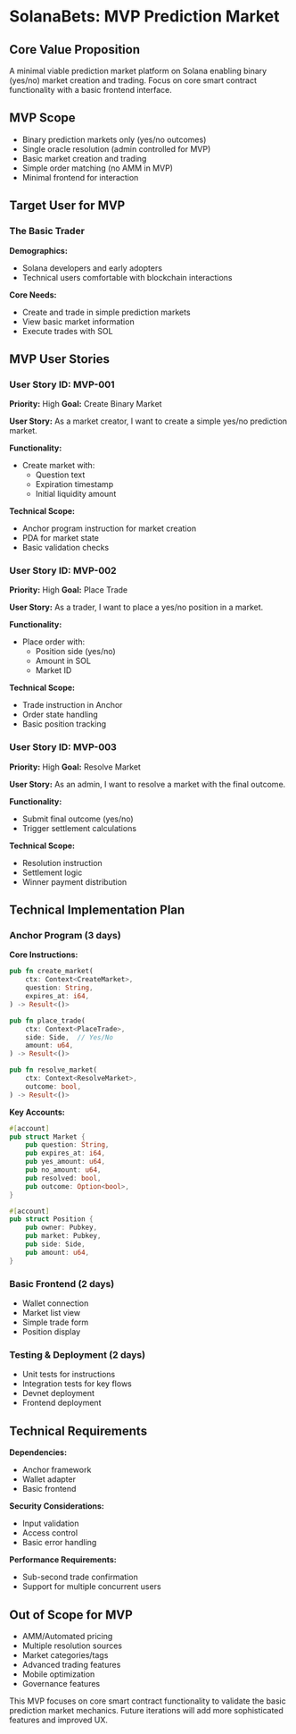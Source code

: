 # SolanaBets: MVP Prediction Market

## Core Value Proposition

A minimal viable prediction market platform on Solana enabling binary (yes/no) market creation and trading. Focus on core smart contract functionality with a basic frontend interface.

## MVP Scope

- Binary prediction markets only (yes/no outcomes)
- Single oracle resolution (admin controlled for MVP)
- Basic market creation and trading
- Simple order matching (no AMM in MVP)
- Minimal frontend for interaction

## Target User for MVP

### The Basic Trader

**Demographics:**

- Solana developers and early adopters
- Technical users comfortable with blockchain interactions

**Core Needs:**

- Create and trade in simple prediction markets
- View basic market information
- Execute trades with SOL

## MVP User Stories

### User Story ID: MVP-001

**Priority:** High
**Goal:** Create Binary Market

**User Story:** As a market creator, I want to create a simple yes/no prediction market.

**Functionality:**

- Create market with:
  - Question text
  - Expiration timestamp
  - Initial liquidity amount

**Technical Scope:**

- Anchor program instruction for market creation
- PDA for market state
- Basic validation checks

### User Story ID: MVP-002

**Priority:** High
**Goal:** Place Trade

**User Story:** As a trader, I want to place a yes/no position in a market.

**Functionality:**

- Place order with:
  - Position side (yes/no)
  - Amount in SOL
  - Market ID

**Technical Scope:**

- Trade instruction in Anchor
- Order state handling
- Basic position tracking

### User Story ID: MVP-003

**Priority:** High
**Goal:** Resolve Market

**User Story:** As an admin, I want to resolve a market with the final outcome.

**Functionality:**

- Submit final outcome (yes/no)
- Trigger settlement calculations

**Technical Scope:**

- Resolution instruction
- Settlement logic
- Winner payment distribution

## Technical Implementation Plan

### Anchor Program (3 days)

**Core Instructions:**

```rust
pub fn create_market(
    ctx: Context<CreateMarket>,
    question: String,
    expires_at: i64,
) -> Result<()>

pub fn place_trade(
    ctx: Context<PlaceTrade>,
    side: Side,  // Yes/No
    amount: u64,
) -> Result<()>

pub fn resolve_market(
    ctx: Context<ResolveMarket>,
    outcome: bool,
) -> Result<()>
```

**Key Accounts:**

```rust
#[account]
pub struct Market {
    pub question: String,
    pub expires_at: i64,
    pub yes_amount: u64,
    pub no_amount: u64,
    pub resolved: bool,
    pub outcome: Option<bool>,
}

#[account]
pub struct Position {
    pub owner: Pubkey,
    pub market: Pubkey,
    pub side: Side,
    pub amount: u64,
}
```

### Basic Frontend (2 days)

- Wallet connection
- Market list view
- Simple trade form
- Position display

### Testing & Deployment (2 days)

- Unit tests for instructions
- Integration tests for key flows
- Devnet deployment
- Frontend deployment

## Technical Requirements

**Dependencies:**

- Anchor framework
- Wallet adapter
- Basic frontend

**Security Considerations:**

- Input validation
- Access control
- Basic error handling

**Performance Requirements:**

- Sub-second trade confirmation
- Support for multiple concurrent users

## Out of Scope for MVP

- AMM/Automated pricing
- Multiple resolution sources
- Market categories/tags
- Advanced trading features
- Mobile optimization
- Governance features

This MVP focuses on core smart contract functionality to validate the basic prediction market mechanics. Future iterations will add more sophisticated features and improved UX.

